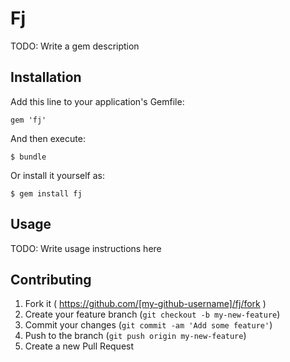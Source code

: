 # Fj

TODO: Write a gem description

## Installation

Add this line to your application's Gemfile:

    gem 'fj'

And then execute:

    $ bundle

Or install it yourself as:

    $ gem install fj

## Usage

TODO: Write usage instructions here

## Contributing

1. Fork it ( https://github.com/[my-github-username]/fj/fork )
2. Create your feature branch (`git checkout -b my-new-feature`)
3. Commit your changes (`git commit -am 'Add some feature'`)
4. Push to the branch (`git push origin my-new-feature`)
5. Create a new Pull Request
